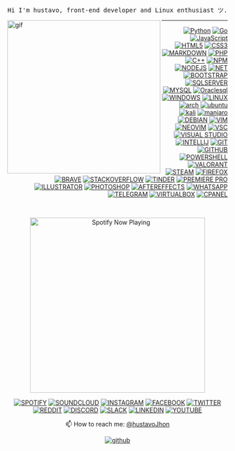<p align="center">
      <!-- Hello, I am hustavo<br>  -->
      <br>
      <samp>Hi I'm hustavo, front-end developer and Linux enthusiast ツ.<br></samp>
  </p>  
 

<div align="left">
    <img  alt="gif" width="350px" align="left" src="https://i.postimg.cc/ZRtPHmt3/68747470733a2f2f6d656469612e67697068792e636f6d2f6d656469612f57556c706c634d704f43456d5447427442572f67.gif" />
</div>

  

----
<div align="right">

<!-- ## Languages  -->

[![Python](https://img.shields.io/badge/-black?style=flat&logo=python&logoColor=3A70A0&link=#python)](https://github.com/hustavoJhon)
[![Go](https://img.shields.io/badge/-00AAD7?style=flat&logo=go&logoColor=white&link=#go)](https://github.com/hustavoJhon) 
[![JavaScript](https://img.shields.io/badge/-black?style=flat&logo=javascript&link=#javascript)](https://github.com/hsutavojhon) 
[![HTML5](https://img.shields.io/badge/-E44D25?style=flat&logo=html5&logoColor=white&link=#html)](https://github.com/hustavoJhon) 
[![CSS3](https://img.shields.io/badge/-1572B8?style=flat&logo=css3&logoColor=white&link=#css3)](https://github.com/hustavoJhon) 
[![MARKDOWN](https://img.shields.io/badge/-455A65?style=flat&logo=markdown&logoColor=white&link=#markdown)](https://github.com/hustavoJhon) 
[![PHP](https://img.shields.io/badge/-535488?style=flat&logo=php&logoColor=white&link=https://github.com/)](https://github.com/hustavojhon) 
[![C++](https://img.shields.io/badge/-015A9E?style=flat&logo=cplusplus&logoColor=FFFFFF&link=https://github.com/)](https://github.com/hustavojhon) 
[![NPM](https://img.shields.io/badge/-white?style=flat&logo=npm&logoColor=green&link=https://github.com/)](https://github.com/hustavojhon) 
[![NODEJS](https://img.shields.io/badge/-25262E?style=flat&logo=node.js&logoColor=green&link=https://github.com/)](https://github.com/hustavoJhon) 
[![NET](https://img.shields.io/badge/-6610f2?style=flat&logo=.net&logoColor=white&link=https://github.com/)](https://github.com/hustavoJhon) 
[![BOOTSTRAP](https://img.shields.io/badge/-8653D4?style=flat&logo=bootstrap&logoColor=white&link=https://github.com/)](https://github.com/hustavojhon)
[![SQLSERVER](https://img.shields.io/badge/-white?style=flat&logo=microsoftsqlserver&logoColor=CB0E41&link=https://github.com/)](https://github.com/hustavojhon) 
[![MYSQL](https://img.shields.io/badge/-white?style=flat&logo=mysql&logoColor=03628E&link=https://github.com/)](https://github.com/hustavojhon) 
[![Oraclesql](https://img.shields.io/badge/-3A3632?style=flat&logo=oracle&logoColor=red&link=https://github.com/)](https://github.com/hustavojhon)
[![WINDOWS](https://img.shields.io/badge/-00ACED?style=flat&logo=windows&logoColor=white&link=https://github.com/)](https://github.com/hustavojhon)
[![LINUX](https://img.shields.io/badge/-white?style=flat&logo=linux&logoColor=black&link=https://bash.com/)](https://github.com/hustavojhon) 
[![arch](https://img.shields.io/badge/-black?style=flat&logo=archlinux&logoColor=1794D2&link=https://github.com/)](https://github.com/hustavojhon)
[![ubuntu](https://img.shields.io/badge/-black?style=flat&logo=ubuntu&logoColor=E0480E&link=https://github.com/)](https://github.com/hustavojhon)
[![kali](https://img.shields.io/badge/-black?style=flat&logo=kalilinux&logoColor=white&link=https://github.com/)](https://github.com/hustavojhon)
[![manjaro](https://img.shields.io/badge/-black?style=flat&logo=manjaro&logoColor=34BF5C&link=https://github.com/)](https://github.com/hustavojhon)
[![DEBIAN](https://img.shields.io/badge/-white?style=flat&logo=debian&logoColor=DB0851&link=https://github.com/)](https://github.com/hustavojhon)
[![VIM](https://img.shields.io/badge/-black?style=flat&logo=vim&logoColor=1A9540&link=https://github.com/)](https://github.com/hustavojhon)
[![NEOVIM](https://img.shields.io/badge/-black?style=flat&logo=neovim&logoColor=5D9E35&link=https://github.com/)](https://github.com/hustavojhon)
[![VSC](https://img.shields.io/badge/-black?style=flat&logo=visualstudiocode&logoColor=218CD5&link=https://github.com/)](https://github.com/hustavojhon)
[![VISUAL STUDIO](https://img.shields.io/badge/-black?style=flat&logo=visualstudio&logoColor=BF91F3&link=https://bash.com/)](#iterm2)
[![INTELLIJ](https://img.shields.io/badge/-black?style=flat&logo=intellijidea&logoColor=FE315D&link=https://github.com/)](https://github.com/hustavojhon)
[![GIT](https://img.shields.io/badge/-black?style=flat&logo=git&logoColor=F15233&link=https://github.com/)](https://github.com/hustavojhon) 
[![GITHUB](https://img.shields.io/badge/-black?style=flat&logo=github&logoColor=white&link=https://github.com/)](https://github.com/hustavojhon) 
[![POWERSHELL](https://img.shields.io/badge/-2D4866?style=flat&logo=powershell&logoColor=white&link=https://bash.com/)](https://github.com/hustavojhon) 
[![VALORANT](https://img.shields.io/badge/-121925?style=flat&logo=valorant&logoColor=FE4256&link=https://bash.com/)](#iterm2)
[![STEAM](https://img.shields.io/badge/-white?style=flat&logo=steam&logoColor=0E1D31&link=https://bash.com/)](#iterm2)
[![FIREFOX](https://img.shields.io/badge/-001844?style=flat&logo=firefox&logoColor=00F4F5&link=https://bash.com/)](#iterm2)
[![BRAVE](https://img.shields.io/badge/-FFFFFF?style=flat&logo=brave&logoColor=FF621C&link=https://bash.com/)](#iterm2)
[![STACKOVERFLOW](https://img.shields.io/badge/-white?style=flat&logo=stackoverflow&logoColor=F17C10&link=https://bash.com/)](#iterm2)
[![TINDER](https://img.shields.io/badge/-white?style=flat&logo=tinder&logoColor=FE257C&link=https://bash.com/)](#iterm2)
[![PREMIERE PRO](https://img.shields.io/badge/-1B0326?style=flat&logo=adobepremierepro&logoColor=E789FD&link=https://bash.com/)](#iterm2)
[![ILLUSTRATOR](https://img.shields.io/badge/-352418?style=flat&logo=adobeillustrator&logoColor=FC8111&link=https://bash.com/)](#iterm2)
[![PHOTOSHOP](https://img.shields.io/badge/-011C25?style=flat&logo=adobephotoshop&logoColor=10C6FF&link=https://bash.com/)](#iterm2)
[![AFTEREFFECTS](https://img.shields.io/badge/-1E0345?style=flat&logo=adobeaftereffects&logoColor=CEA0F6&link=https://bash.com/)](#iterm2)
[![WHATSAPP](https://img.shields.io/badge/-41C554?style=flat&logo=whatsapp&logoColor=white&link=https://bash.com/)](#iterm2)
[![TELEGRAM](https://img.shields.io/badge/-white?style=flat&logo=telegram&logoColor=white&link=https://bash.com/)](#iterm2)
[![VIRTUALBOX](https://img.shields.io/badge/-173760?style=flat&logo=virtualbox&logoColor=white&link=https://bash.com/)](#iterm2)
[![CPANEL](https://img.shields.io/badge/-ff6c2c?style=flat&logo=cpanel&logoColor=white&link=https://bash.com/)](#iterm2)


</div>
    
<br>


<div align="center">

[<img src="https://spotify-now-playing.satyu.vercel.app/api/spotify-playing" alt="Spotify Now Playing" width="400"/>](https://open.spotify.com/user/djehel041cfyz8fyrsqpnoftn)

 <!-- SOCIAL -->
[![SPOTIFY](https://img.shields.io/badge/-black?style=flat-square&logo=spotify&logoColor=1ED760&link=https://open.spotify.com/)](https://open.spotify.com/user/31uolwi7gtcly3byvfewmnrgo7pq?si=70d5793f89b64952)
[![SOUNDCLOUD](https://img.shields.io/badge/-black?style=flat-square&logo=soundcloud&logoColor=FF5500&link=https://open.soundcloud.com/)](https://open.spotify.com/user/31uolwi7gtcly3byvfewmnrgo7pq?si=70d5793f89b64952)
[![INSTAGRAM](https://img.shields.io/badge/-D62E84?style=flat-square&logo=instagram&logoColor=white&link=https://open.spotify.com/)](https://www.instagram.com/hustavjhon/)
[![FACEBOOK](https://img.shields.io/badge/-1977F2?style=flat-square&logo=facebook&logoColor=white&link=https://open.spotify.com/)](https://www.facebook.com/profile.php?id=100077200448864)
[![TWITTER](https://img.shields.io/badge/-1CA1F1?style=flat-square&logo=twitter&logoColor=white&link=https://open.spotify.com/)](https://twitter.com/hustavoJhon)
[![REDDIT](https://img.shields.io/badge/-FD3200?style=flat-square&logo=reddit&logoColor=white&link=https://open.spotify.com/)](https://www.reddit.com/user/hustav01)
[![DISCORD](https://img.shields.io/badge/-7188DB?style=flat-square&logo=discord&logoColor=white&link=https://open.spotify.com/)](https://discord.gg/yNRKn29Rew)
[![SLACK](https://img.shields.io/badge/-400d40?style=flat-square&logo=slack&logoColor=white&link=https://open.spotify.com/)](https://discord.gg/yNRKn29Rew)
[![LINKEDIN](https://img.shields.io/badge/-016293?style=flat-square&logo=linkedin&logoColor=white&link=https://open.spotify.com/)](https://www.linkedin.com/in/gustavo-jhon-31b549236/)
[![YOUTUBE](https://img.shields.io/badge/-white?style=flat-square&logo=youtube&logoColor=C70000&link=https://open.spotify.com/)](https://www.linkedin.com/in/gustavo-jhon-31b549236/)
      
</div>

<!-- [![Spotify](https://img.shields.io/badge/-SPOTIFY-1ED760?style=for-the-badge&logo=spotify&logoColor=white&link=https://github.com/hustavoJhon)](https://open.spotify.com/user/31uolwi7gtcly3byvfewmnrgo7pq?si=70d5793f89b64952) -->


<div align="center">
        <p> 
                <span>📫 How to reach me: <a href="mailto:hustavojhon@gmail.com">@hustavoJhon</a></span>
        </p>
        
[![github](https://img.shields.io/badge/-gmail-white?style=flat-square&logo=gmail&logoColor=D64D40&link=https://github.com/)](hustavoJhon@gmail.com) 
</div>
